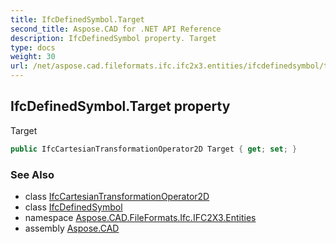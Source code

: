 ```yaml
---
title: IfcDefinedSymbol.Target
second_title: Aspose.CAD for .NET API Reference
description: IfcDefinedSymbol property. Target
type: docs
weight: 30
url: /net/aspose.cad.fileformats.ifc.ifc2x3.entities/ifcdefinedsymbol/target/
---
```

## IfcDefinedSymbol.Target property

Target

```csharp
public IfcCartesianTransformationOperator2D Target { get; set; }
```

### See Also

* class [IfcCartesianTransformationOperator2D](../../ifccartesiantransformationoperator2d/)
* class [IfcDefinedSymbol](../)
* namespace [Aspose.CAD.FileFormats.Ifc.IFC2X3.Entities](../../ifcdefinedsymbol/)
* assembly [Aspose.CAD](../../../)


